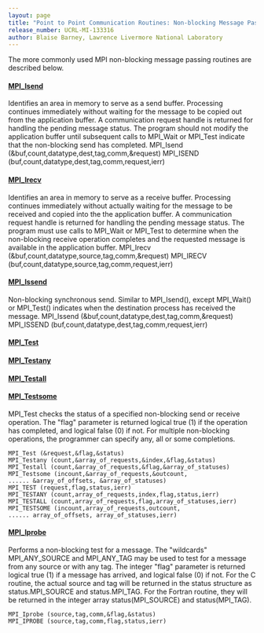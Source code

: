 ```yaml
---
layout: page
title: "Point to Point Communication Routines: Non-blocking Message Passing Routines"
release_number: UCRL-MI-133316
author: Blaise Barney, Lawrence Livermore National Laboratory
---
```


The more commonly used MPI non-blocking message passing routines are described below.

#### [MPI_Isend](non_blocking/MPI_Isend.txt)

Identifies an area in memory to serve as a send buffer. Processing continues immediately without waiting for the message to be copied out from the application buffer. A communication request handle is returned for handling the pending message status. The program should not modify the application buffer until subsequent calls to MPI_Wait or MPI_Test indicate that the non-blocking send has completed.
MPI_Isend (&buf,count,datatype,dest,tag,comm,&request) 
MPI_ISEND (buf,count,datatype,dest,tag,comm,request,ierr)

#### [MPI_Irecv](non_blocking/MPI_Irecv.txt)

Identifies an area in memory to serve as a receive buffer. Processing continues immediately without actually waiting for the message to be received and copied into the the application buffer. A communication request handle is returned for handling the pending message status. The program must use calls to MPI_Wait or MPI_Test to determine when the non-blocking receive operation completes and the requested message is available in the application buffer.
MPI_Irecv (&buf,count,datatype,source,tag,comm,&request) 
MPI_IRECV (buf,count,datatype,source,tag,comm,request,ierr)

#### [MPI_Issend](non_blocking/MPI_Issend.txt)

Non-blocking synchronous send. Similar to MPI_Isend(), except MPI_Wait() or MPI_Test() indicates when the destination process has received the message.
MPI_Issend (&buf,count,datatype,dest,tag,comm,&request) 
MPI_ISSEND (buf,count,datatype,dest,tag,comm,request,ierr)

#### [MPI_Test](non_blocking/MPI_Test.txt)
#### [MPI_Testany](non_blocking/MPI_Testany.txt) 
#### [MPI_Testall](non_blocking/MPI_Testall.txt) 
#### [MPI_Testsome](non_blocking/MPI_Testsome.txt)

MPI_Test checks the status of a specified non-blocking send or receive operation. The "flag" parameter is returned logical true (1) if the operation has completed, and logical false (0) if not. For multiple non-blocking operations, the programmer can specify any, all or some completions.

```
MPI_Test (&request,&flag,&status) 
MPI_Testany (count,&array_of_requests,&index,&flag,&status)
MPI_Testall (count,&array_of_requests,&flag,&array_of_statuses)
MPI_Testsome (incount,&array_of_requests,&outcount,
...... &array_of_offsets, &array_of_statuses)
MPI_TEST (request,flag,status,ierr)
MPI_TESTANY (count,array_of_requests,index,flag,status,ierr)
MPI_TESTALL (count,array_of_requests,flag,array_of_statuses,ierr)
MPI_TESTSOME (incount,array_of_requests,outcount,
...... array_of_offsets, array_of_statuses,ierr)
```

#### [MPI_Iprobe](non_blocking/MPI_Iprobe.txt)

Performs a non-blocking test for a message. The "wildcards" MPI_ANY_SOURCE and MPI_ANY_TAG may be used to test for a message from any source or with any tag. The integer "flag" parameter is returned logical true (1) if a message has arrived, and logical false (0) if not. For the C routine, the actual source and tag will be returned in the status structure as status.MPI_SOURCE and status.MPI_TAG. For the Fortran routine, they will be returned in the integer array status(MPI_SOURCE) and status(MPI_TAG).

```
MPI_Iprobe (source,tag,comm,&flag,&status)
MPI_IPROBE (source,tag,comm,flag,status,ierr)
```
